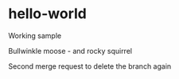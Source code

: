 # hello-world
Working sample

Bullwinkle moose - and rocky squirrel

Second merge request to delete the branch again
